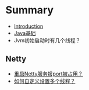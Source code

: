 # Summary

* [Introduction](README.md)
* [Java基础](chapter1.md)
* Jvm初始启动时有几个线程？

## Netty
* [重启Netty服务报port被占用？](重启netty服务报port被占用？.md)
* [如何自定义设置多个线程？](如何自定义设置多个线程？.md)

